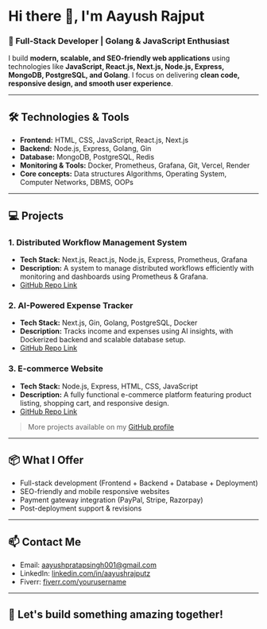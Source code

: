 # Hi there 👋, I'm Aayush Rajput

### 🚀 Full-Stack Developer | Golang & JavaScript Enthusiast

I build **modern, scalable, and SEO-friendly web applications** using technologies like **JavaScript, React.js, Next.js, Node.js, Express, MongoDB, PostgreSQL, and Golang**. I focus on delivering **clean code, responsive design, and smooth user experience**.

---

## 🛠 Technologies & Tools

- **Frontend:** HTML, CSS, JavaScript, React.js, Next.js  
- **Backend:** Node.js, Express, Golang, Gin  
- **Database:** MongoDB, PostgreSQL, Redis
- **Monitoring & Tools:** Docker, Prometheus, Grafana, Git, Vercel, Render
- **Core concepts:** Data structures Algorithms, Operating System, Computer Networks, DBMS, OOPs
---

## 💻 Projects

### 1. Distributed Workflow Management System
- **Tech Stack:** Next.js, React.js, Node.js, Express, Prometheus, Grafana  
- **Description:** A system to manage distributed workflows efficiently with monitoring and dashboards using Prometheus & Grafana.  
- [GitHub Repo Link](#)  

### 2. AI-Powered Expense Tracker
- **Tech Stack:** Next.js, Gin, Golang, PostgreSQL, Docker  
- **Description:** Tracks income and expenses using AI insights, with Dockerized backend and scalable database setup.  
- [GitHub Repo Link](#)  

### 3. E-commerce Website
- **Tech Stack:** Node.js, Express, HTML, CSS, JavaScript  
- **Description:** A fully functional e-commerce platform featuring product listing, shopping cart, and responsive design.  
- [GitHub Repo Link](#)  

> More projects available on my [GitHub profile](https://github.com/aayushrajputz)

---

## 📦 What I Offer

- Full-stack development (Frontend + Backend + Database + Deployment)  
- SEO-friendly and mobile responsive websites  
- Payment gateway integration (PayPal, Stripe, Razorpay)  
- Post-deployment support & revisions  

---

## 📫 Contact Me

- Email: aayushpratapsingh001@gmail.com  
- LinkedIn: [linkedin.com/in/aayushrajputz]((https://www.linkedin.com/in/aayush-rajput-38142827b/))  
- Fiverr: [fiverr.com/yourusername]([https://www.fiverr.com/aayushrajputt])  

---

## 🌟 Let's build something amazing together!


<!---
aayushrajputz/aayushrajputz is a ✨ special ✨ repository because its `README.md` (this file) appears on your GitHub profile.
You can click the Preview link to take a look at your changes.
--->
